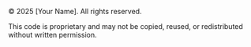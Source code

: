 © 2025 [Your Name]. All rights reserved.

This code is proprietary and may not be copied, reused, or redistributed without written permission.
